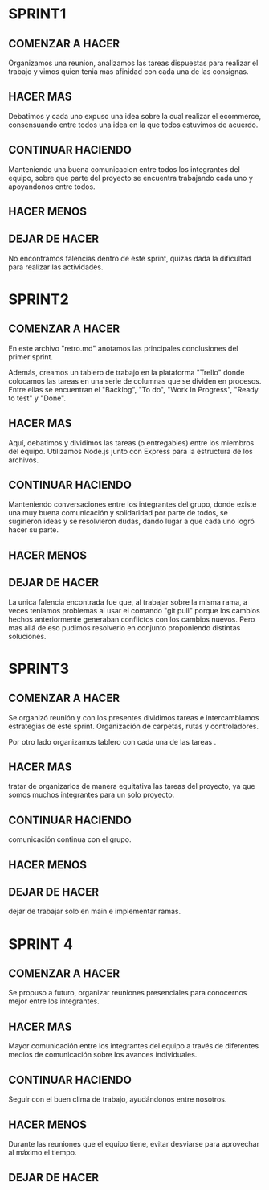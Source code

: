 # SPRINT1

## COMENZAR A HACER

Organizamos una reunion, analizamos las tareas dispuestas para realizar el trabajo y vimos quien tenia mas afinidad con cada una de las consignas.

## HACER MAS

Debatimos y cada uno expuso una idea sobre la cual realizar el ecommerce, consensuando entre todos una idea en la que todos estuvimos de acuerdo.

## CONTINUAR HACIENDO

Manteniendo una buena comunicacion entre todos los integrantes del equipo, sobre que parte del proyecto se encuentra trabajando cada uno y apoyandonos entre todos.

## HACER MENOS

## DEJAR DE HACER

No encontramos falencias dentro de este sprint, quizas dada la dificultad para realizar las actividades.

# SPRINT2

## COMENZAR A HACER

En este archivo "retro.md" anotamos las principales conclusiones del primer sprint.

Además, creamos un tablero de trabajo en la plataforma "Trello" donde colocamos las tareas en una serie de columnas que se dividen en procesos. Entre ellas se encuentran el "Backlog", "To do", "Work In Progress", "Ready to test" y "Done".

## HACER MAS

Aquí, debatimos y dividimos las tareas (o entregables) entre los miembros del equipo.
Utilizamos Node.js junto con Express para la estructura de los archivos.

## CONTINUAR HACIENDO

Manteniendo conversaciones entre los integrantes del grupo, donde existe una muy buena comunicación y solidaridad por parte de todos, se sugirieron ideas y se resolvieron dudas, dando lugar a que cada uno logró hacer su parte.

## HACER MENOS

## DEJAR DE HACER

La unica falencia encontrada fue que, al trabajar sobre la misma rama, a veces teniamos problemas al usar el comando "git pull" porque los cambios hechos anteriormente generaban conflictos con los cambios nuevos.
Pero mas allá de eso pudimos resolverlo en conjunto proponiendo distintas soluciones.

# SPRINT3

## COMENZAR A HACER

Se organizó reunión y con los presentes dividimos tareas e intercambiamos estrategias de este sprint. Organización de carpetas, rutas y controladores.

Por otro lado organizamos tablero con cada una de las tareas .

## HACER MAS

tratar de organizarlos de manera equitativa las tareas del proyecto, ya que somos muchos integrantes para un solo proyecto.

## CONTINUAR HACIENDO

comunicación continua con el grupo.

## HACER MENOS

## DEJAR DE HACER

dejar de trabajar solo en main e implementar ramas.

# SPRINT 4

## COMENZAR A HACER

Se propuso a futuro, organizar reuniones presenciales para conocernos mejor entre los integrantes.

## HACER MAS

Mayor comunicación entre los integrantes del equipo a través de diferentes medios de comunicación sobre los avances individuales.

## CONTINUAR HACIENDO

Seguir con el buen clima de trabajo, ayudándonos entre nosotros.

## HACER MENOS

Durante las reuniones que el equipo tiene, evitar desviarse para aprovechar al máximo el tiempo.

## DEJAR DE HACER
